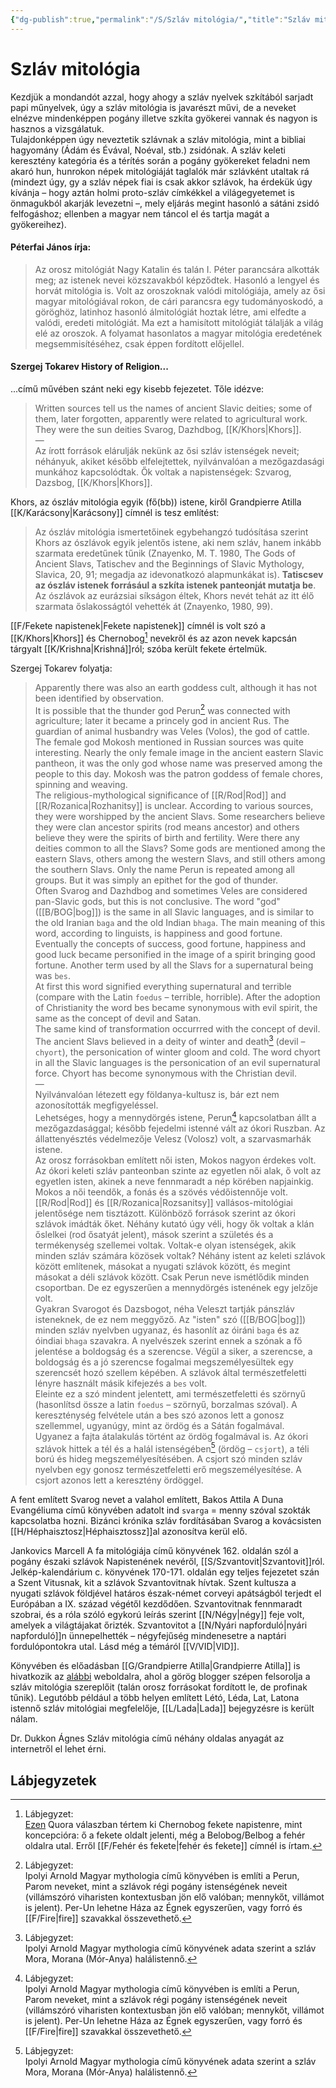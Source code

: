 ```yaml
---
{"dg-publish":true,"permalink":"/S/Szláv mitológia/","title":"Szláv mitológia","tags":["Englishtexttranslated"],"created":"2025-09-28T20:49","updated":"2025-09-28T20:50"}
---
```



# Szláv mitológia

Kezdjük a mondandót azzal, hogy ahogy a szláv nyelvek szkítából sarjadt papi műnyelvek, úgy a szláv mitológia is javarészt művi, de a neveket elnézve mindenképpen pogány illetve szkíta gyökerei vannak és nagyon is hasznos a vizsgálatuk.  
Tulajdonképpen úgy neveztetik szlávnak a szláv mitológia, mint a bibliai hagyomány (Ádám és Évával, Noéval, stb.) zsidónak. A szláv keleti keresztény kategória és a térítés során a pogány gyökereket feladni nem akaró hun, hunrokon népek mitológiáját taglalók már szlávként utaltak rá (mindezt úgy, gy a szláv népek fiai is csak akkor szlávok, ha érdekük úgy kívánja – hogy aztán holmi proto-szláv címkékkel a világegyetemet is önmagukból akarják levezetni –, mely eljárás megint hasonló a sátáni zsidó felfogáshoz; ellenben a magyar nem táncol el és tartja magát a gyökereihez).  

#### Péterfai János írja:

> Az orosz mitológiát Nagy Katalin és talán I. Péter parancsára alkották meg; az istenek nevei közszavakból képződtek. Hasonló a lengyel és horvát mitológia is. Volt az oroszoknak valódi mitológiája, amely az ősi magyar mitológiával rokon, de cári parancsra egy tudományoskodó, a göröghöz, latinhoz hasonló álmitológiát hoztak létre, ami elfedte a valódi, eredeti mitológiát. Ma ezt a hamisított mitológiát tálalják a világ elé az oroszok. A folyamat hasonlatos a magyar mitológia eredetének megsemmisítéséhez, csak éppen fordított előjellel.  

#### Szergej Tokarev History of Religion...  

...című művében szánt neki egy kisebb fejezetet. Tőle idézve:  
> Written sources tell us the names of ancient Slavic deities; some of them, later forgotten, apparently were related to agricultural work. They were the sun deities Svarog, Dazhdbog, [[K/Khors\|Khors]].  
> —  
> Az írott források elárulják nekünk az ősi szláv istenségek neveit; néhányuk, akiket később elfelejtettek, nyilvánvalóan a mezőgazdasági munkához kapcsolódtak. Ők voltak a napistenségek: Szvarog, Dazsbog, [[K/Khors\|Khors]].  

Khors, az ószláv mitológia egyik (fő(bb)) istene, kiről Grandpierre Atilla [[K/Karácsony\|Karácsony]] címnél is tesz említést:  
> Az ószláv mitológia ismertetőinek egybehangzó tudósítása szerint Khors az ószlávok egyik jelentős istene, aki nem szláv, hanem inkább szarmata eredetűnek tűnik (Znayenko, M. T. 1980, The Gods of Ancient Slavs, Tatischev and the Beginnings of Slavic Mythology, Slavica, 20, 91; megadja az idevonatkozó alapmunkákat is). **Tatiscsev az ószláv istenek forrásául a szkíta istenek panteonját mutatja be**. Az ószlávok az eurázsiai síkságon éltek, Khors nevét tehát az itt élő szarmata őslakosságtól vehették át (Znayenko, 1980, 99).  

[[F/Fekete napistenek\|Fekete napistenek]] címnél is volt szó a [[K/Khors\|Khors]] és Chernobog[^1] nevekről és az azon nevek kapcsán tárgyalt [[K/Krishna\|Krishná]]ról; szóba került fekete értelmük.  

Szergej Tokarev folyatja:  
> Apparently there was also an earth goddess cult, although it has not been identified by observation.  
> It is possible that the thunder god Perun[^2] was connected with agriculture; later it became a princely god in ancient Rus. The guardian of animal husbandry was Veles (Volos), the god of cattle.  
> The female god Mokosh mentioned in Russian sources was quite interesting. Nearly the only female image in the ancient eastern Slavic pantheon, it was the only god whose name was preserved among the people to this day. Mokosh was the patron goddess of female chores, spinning and weaving.  
> The religious-mythological significance of [[R/Rod\|Rod]] and [[R/Rozanica\|Rozhanitsy]] is unclear. According to various sources, they were worshipped by the ancient Slavs. Some researchers believe they were clan ancestor spirits (rod means ancestor) and others believe they were the spirits of birth and fertility. Were there any deities common to all the Slavs? Some gods are mentioned among the eastern Slavs, others among the western Slavs, and still others among the southern Slavs. Only the name Perun is repeated among all groups. But it was simply an epithet for the god of thunder.  
> Often Svarog and Dazhdbog and sometimes Veles are considered pan-Slavic gods, but this is not conclusive. The word "god" ([[B/BOG\|bog]]) is the same in all Slavic languages, and is similar to the old Iranian `baga` and the old Indian `bhaga`. The main meaning of this word, according to linguists, is happiness and good fortune. Eventually the concepts of success, good fortune, happiness and good luck became personified in the image of a spirit bringing good fortune. Another term used by all the Slavs for a supernatural being was `bes`.  
> At first this word signified everything supernatural and terrible (compare with the Latin `foedus` – terrible, horrible). After the adoption of Christianity the word bes became synonymous with evil spirit, the same as the concept of devil and Satan.  
> The same kind of transformation occurrred with the concept of devil. The ancient Slavs believed in a deity of winter and death[^3] (devil – `chyort`), the personication of winter gloom and cold. The word chyort in all the Slavic languages is the personication of an evil supernatural force. Chyort has become synonymous with the Christian devil.  
> —  
> Nyilvánvalóan létezett egy földanya-kultusz is, bár ezt nem azonosították megfigyeléssel.  
> Lehetséges, hogy a mennydörgés istene, Perun[^2] kapcsolatban állt a mezőgazdasággal; később fejedelmi istenné vált az ókori Ruszban. Az állattenyésztés védelmezője Velesz (Volosz) volt, a szarvasmarhák istene.  
> Az orosz forrásokban említett női isten, Mokos nagyon érdekes volt. Az ókori keleti szláv panteonban szinte az egyetlen női alak, ő volt az egyetlen isten, akinek a neve fennmaradt a nép körében napjainkig. Mokos a női teendők, a fonás és a szövés védőistennője volt.  
> [[R/Rod\|Rod]] és [[R/Rozanica\|Rozsanitsy]] vallásos-mitológiai jelentősége nem tisztázott. Különböző források szerint az ókori szlávok imádták őket. Néhány kutató úgy véli, hogy ők voltak a klán őslelkei (rod ősatyát jelent), mások szerint a születés és a termékenység szellemei voltak. Voltak-e olyan istenségek, akik minden szláv számára közösek voltak? Néhány istent az keleti szlávok között említenek, másokat a nyugati szlávok között, és megint másokat a déli szlávok között. Csak Perun neve ismétlődik minden csoportban. De ez egyszerűen a mennydörgés istenének egy jelzője volt.  
> Gyakran Svarogot és Dazsbogot, néha Veleszt tartják pánszláv isteneknek, de ez nem meggyőző. Az "isten" szó ([[B/BOG\|bog]]) minden szláv nyelvben ugyanaz, és hasonlít az óiráni `baga` és az óindiai `bhaga` szavakra. A nyelvészek szerint ennek a szónak a fő jelentése a boldogság és a szerencse. Végül a siker, a szerencse, a boldogság és a jó szerencse fogalmai megszemélyesültek egy szerencsét hozó szellem képében. A szlávok által természetfeletti lényre használt másik kifejezés a `bes` volt.  
> Eleinte ez a szó mindent jelentett, ami természetfeletti és szörnyű (hasonlítsd össze a latin `foedus` – szörnyű, borzalmas szóval). A kereszténység felvétele után a bes szó azonos lett a gonosz szellemmel, ugyanúgy, mint az ördög és a Sátán fogalmával.  
> Ugyanez a fajta átalakulás történt az ördög fogalmával is. Az ókori szlávok hittek a tél és a halál istenségében[^3] (ördög – `csjort`), a téli ború és hideg megszemélyesítésében. A csjort szó minden szláv nyelvben egy gonosz természetfeletti erő megszemélyesítése. A csjort azonos lett a keresztény ördöggel.  

A fent említett Svarog nevet a valahol említett, Bakos Attila A Duna Evangéliuma című könyvében adatolt ind `svarga` = menny szóval szokták kapcsolatba hozni. Bizánci krónika szláv fordításában Svarog a kovácsisten [[H/Héphaisztosz\|Héphaisztossz]]al azonosítva kerül elő.  

Jankovics Marcell A fa mitológiája című könyvének 162. oldalán szól a pogány északi szlávok Napistenének nevéről, [[S/Szvantovit\|Szvantovit]]ról. Jelkép-kalendárium c. könyvének 170-171. oldalán egy teljes fejezetet szán a Szent Vitusnak, kit a szlávok Szvantovitnak hívtak. Szent kultusza a nyugati szlávok földjével határos észak-német corveyi apátságból terjedt el Európában a IX. század végétől kezdődően. Szvantovitnak fennmaradt szobrai, és a róla szóló egykorú leírás szerint [[N/Négy\|négy]] feje volt, amelyek a világtájakat őrizték. Szvantovitot a [[N/Nyári napforduló\|nyári napforduló]]n ünnepelhették – négyfejűség mindenesetre a naptári fordulópontokra utal. Lásd még a témáról [[V/VID\|VID]].  

Könyvében és előadásban [[G/Grandpierre Atilla\|Grandpierre Atilla]] is hivatkozik az [alábbi](https://alkman1.blogspot.com) weboldalra, ahol a görög blogger szépen felsorolja a szláv mitológia szereplőit (talán orosz forrásokat fordított le, de profinak tűnik). Legutóbb például a több helyen említett Létó, Léda, Lat, Latona istennő szláv mitológiai megfelelője, [[L/Lada\|Lada]] bejegyzésre is került nálam.  

Dr. Dukkon Ágnes Szláv mitológia című néhány oldalas anyagát az internetről el lehet érni.  

## Lábjegyzetek

[^1]: Lábjegyzet:  
[Ezen](https://qr.ae/pGRCfU) Quora válaszban tértem ki Chernobog fekete napistenre, mint koncepcióra: ő a fekete oldalt jelenti, még a Belobog/Belbog a fehér oldalra utal. Erről [[F/Fehér és fekete\|fehér és fekete]] címnél is írtam.  

[^2]: Lábjegyzet:  
Ipolyi Arnold Magyar mythologia című könyvében is említi a Perun, Parom neveket, mint a szlávok régi pogány istenségének neveit (villámszóró viharisten kontextusban jön elő valóban; mennykőt, villámot is jelent). Per-Un lehetne Háza az Égnek egyszerűen, vagy forró és [[F/Fire\|fire]] szavakkal összevethető.  

[^3]: Lábjegyzet:  
Ipolyi Arnold Magyar mythologia című könyvének adata szerint a szláv Mora, Morana (Mór-Anya) halálistennő.  
